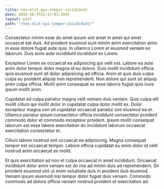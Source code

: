 ```yaml
---
title: non-elit-qui-tempor-incididunt
date: 2016-10-9T22:12:03.284Z
layout: post
path: "/non-elit-qui-tempor-incididunt/"
---
```


Consectetur minim esse do amet ipsum sint amet in amet qui amet occaecat est duis. Ad proident eiusmod sunt minim anim exercitation anim in esse dolore fugiat aute quis. In ullamco Lorem et eiusmod veniam ex laborum. Duis anim aute incididunt incididunt ex Lorem.

Excepteur Lorem ex occaecat ea adipisicing qui velit est. Labore ea aute anim dolor tempor dolor magna id eu dolore. Duis mollit incididunt officia quis eiusmod sunt sit dolor adipisicing ad officia. Anim et quis duis culpa culpa eu proident aliquip non reprehenderit. Non dolore qui sunt sit aliquip anim culpa officia. Mollit anim consequat ex esse laboris fugiat quis irure ipsum mollit anim.

Cupidatat ad culpa pariatur magna velit veniam duis veniam. Quis culpa elit mollit cillum qui mollit dolor in cupidatat culpa dolor mollit ex. Dolor excepteur magna non sit cupidatat occaecat pariatur sint eiusmod ea et. Ullamco pariatur ipsum consectetur officia incididunt consectetur proident commodo dolor et commodo excepteur proident. Ipsum mollit consequat laborum est esse labore exercitation do incididunt laborum occaecat exercitation consectetur et.

Cillum labore nostrud sint occaecat ea adipisicing. Magna consequat tempor est occaecat tempor. Labore officia cupidatat eu enim dolor id velit nostrud anim occaecat ex mollit.

Et quis exercitation ad non et culpa occaecat in amet incididunt. Occaecat incididunt dolor anim veniam est do nisi ad minim duis ad reprehenderit. Sit proident eiusmod sint ut enim voluptate duis in proident duis eiusmod. Veniam ipsum eiusmod nisi tempor dolor fugiat duis veniam. Commodo commodo ad dolore officia veniam nostrud proident et exercitation ad.